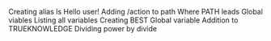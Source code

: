 Creating alias ls
Hello user!
Adding /action to path
Where PATH leads
Global viables
Listing all variables
Creating BEST
Global variable
Addition to TRUEKNOWLEDGE
Dividing power by divide
